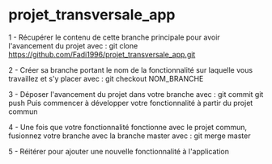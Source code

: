 # projet_transversale_app

1 - Récupérer le contenu de cette branche principale pour avoir l'avancement du projet avec :
    git clone https://github.com/Fadi1996/projet_transversale_app.git
    
2 - Créer sa branche portant le nom de la fonctionnalité sur laquelle vous travaillez et s'y placer avec :
    git checkout NOM_BRANCHE

3 - Déposer l'avancement du projet dans votre branche avec :
    git commit
    git push
    Puis commencer à développer votre fonctionnalité à partir du projet commun
    
4 - Une fois que votre fonctionnalité fonctionne avec le projet commun, fusionnez votre branche avec la branche master avec :
    git merge master
    
5 - Réitérer pour ajouter une nouvelle fonctionnalité à l'application
